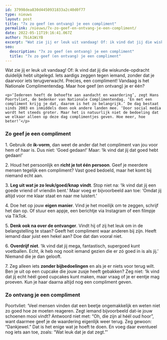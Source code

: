 ```yaml
---
id: 37998dea830d4450931833a2c40d0f77
type: nieuws
layout: post
title: "7x zo geef (en ontvang) je een compliment"
permalink: /nieuws/7x-zo-geef-en-ontvang-je-een-compliment/
date: 2022-05-11T19:16:41.067Z
author: 7biA1WiYB
excerpt: "Wat zie jij er leuk uit vandaag! Of: ik vind dat jij die wiskunde-opdracht duidelijk hebt uitgelegd. Iets aardigs zeggen tegen iemand, zonder dat je daarvoor iets terugverwacht. Precies, een compliment! Vandaag is het Nationale Complimentendag. Maar hoe geef (en ontvang) je er één?  "
seo:
  description: "7x zo geef (en ontvang) je een compliment"
  title: "7x zo geef (en ontvang) je een compliment"
---
```

Wat zie jij er leuk uit vandaag! Of: ik vind dat jij die wiskunde-opdracht duidelijk hebt uitgelegd. Iets aardigs zeggen tegen iemand, zonder dat je daarvoor iets terugverwacht. Precies, een compliment! Vandaag is het Nationale Complimentendag. Maar hoe geef (en ontvang) je er één?  

    <p>‘Iedereen heeft de behoefte aan aandacht en waardering’, zegt Hans Poortvliet, de bedenker van Nationale Complimentendag. ‘En met een compliment krijg je dat, daarom is het zo belangrijk.’ De dag bestaat sinds 2003 en inmiddels doen ook andere landen mee. ‘Door social media wordt het steeds groter. Maar het is natuurlijk niet de bedoeling dat we elkaar alleen op deze dag complimentjes geven. Hoe meer, hoe beter!’</p>
<h3>Zo geef je een compliment</h3>
<p>1. Gebruik de <strong>ik-vorm</strong>, dan weet de ander dat het compliment van jou voor hem of haar is. Dus niet: ‘Goed gedaan!’ Maar: ‘Ik vind dat jij dat goed hebt gedaan!’</p>
<p>2. Houd het persoonlijk en <strong>richt je tot één persoon</strong>. Geef je meerdere mensen tegelijk een compliment? Vast goed bedoeld, maar het komt bij niemand echt aan.</p>
<p>3. <strong>Leg uit wat je zo leuk/goed/knap vindt</strong>. Stop niet na: ‘Ik vind dat jij een goede vriend of vriendin bent.’ Maar voeg er bijvoorbeeld aan toe: ‘Omdat jij altijd voor me klaar staat en naar me luistert.’</p>
<p>4. Doe het op jouw <strong>eigen manier</strong>. Vind je het moeilijk om te zeggen, schrijf het dan op. Of stuur een appje, een berichtje via Instagram of een filmpje via TikTok.</p>
<p>5. <strong>Denk ook na over de ontvanger</strong>. Vindt hij of zij het leuk om in de belangstelling te staan? Geeft het compliment waar anderen bij zijn. Heeft iemand daar juist een hekel aan? Doe dat dan vooral niet.</p>
<p>6. <strong>Overdrijf niet</strong>. ‘Ik vind dat jij mega, fantastisch, supergoed kunt voetballen. Echt, ik heb nog nooit iemand gezien die er zó goed in is als jij.’ Niemand die je dan gelooft.</p>
<p>7. Zeg alleen iets <strong>zonder bijbedoelingen</strong> en als je er niets voor terug wilt. Ben je uit op een cupcake die jouw zusje heeft gebakken? Zeg niet: ‘Ik vind dat jij echt héél goed cupcakes kunt maken, maar vraag of je er eentje mag proeven. Kun je haar daarna altijd nog een compliment geven.</p>
<h3>Zo ontvang je een compliment</h3>
<p>Poortvliet: ‘Veel mensen vinden dat een beetje ongemakkelijk en weten niet zo goed hoe ze moeten reageren. Zegt iemand bijvoorbeeld dat-ie jouw schoenen mooi vindt? Antwoord niet met: “Oh, die zijn al héél oud hoor”, want daarmee geef je de waardering eigenlijk weer terug. Zeg gewoon: “Dankjewel.” Dat is het enige wat je hoeft te doen. En voeg daar eventueel nog iets aan toe, zoals: “Wat leuk dat je dat zegt.”’</p>  
